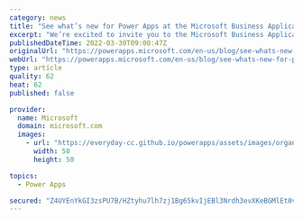 ```yaml
---
category: news
title: "See what’s new for Power Apps at the Microsoft Business Applications Launch Event"
excerpt: "We’re excited to invite you to the Microsoft Business Applications Launch Event on April 6. Register now for your first look at hundreds of new features, enhancements, and innovations to transform your business into a more agile, customer-centric organization."
publishedDateTime: 2022-03-30T09:00:47Z
originalUrl: "https://powerapps.microsoft.com/en-us/blog/see-whats-new-for-power-apps-at-the-microsoft-business-applications-launch-event/"
webUrl: "https://powerapps.microsoft.com/en-us/blog/see-whats-new-for-power-apps-at-the-microsoft-business-applications-launch-event/"
type: article
quality: 62
heat: 62
published: false

provider:
  name: Microsoft
  domain: microsoft.com
  images:
    - url: "https://everyday-cc.github.io/powerapps/assets/images/organizations/microsoft.com-50x50.jpg"
      width: 50
      height: 50

topics:
  - Power Apps

secured: "Z4UYEnYkGI3zsPU7B/HZtyhu7lh7zj1Bg65kvIjEBl3Nrdh3evXKeBGMlEt0v6OU8zrCJbHyHpHVE8sSXUoYddDCwbOCoR0FxeVWEPm5nYWhVBBE3oVgQQyUkGLPLRT1mAT1xAJ+Mzw55Nymu8ti5ZOmHl060zdh9AyxXs0+ZP76eZQMEfSGQYkZeXo8RumbiMFUFi7FeUDBiXpfykep6fGo6c82ZoooZ8YDJ9UFGTcrI4BcHtYlPq68qSWvNPoK2LWiJdwzFl+OtNpnbYAUhSMTg/kgiiJwmEFFsaKz/4TALjZuY25uOO8gtBUx19nfHl+XBkmwKaROu5r4HJfKYkl2sJ+gIh/jKQA56xmKZZ8=;qTo/5nu11t+TiuOvSiM0iA=="
---
```


